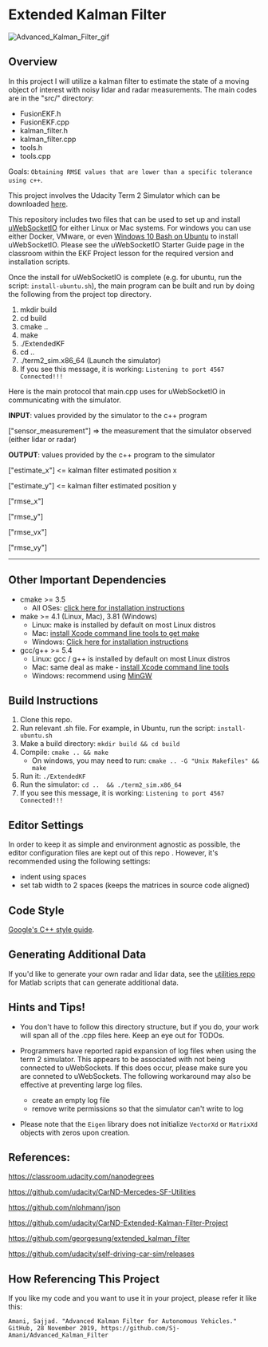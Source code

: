 # Extended Kalman Filter

![Advanced_Kalman_Filter_gif](results/Advanced_Kalman_Filter.gif)

## Overview
In this project I will utilize a kalman filter to estimate the state of a moving object of interest with noisy lidar and radar measurements. The main codes are in the "src/" directory:
* FusionEKF.h
* FusionEKF.cpp
* kalman_filter.h
* kalman_filter.cpp
* tools.h
* tools.cpp

Goals: `Obtaining RMSE values that are lower than a specific tolerance using c++`.

This project involves the Udacity Term 2 Simulator which can be downloaded [here](https://github.com/udacity/self-driving-car-sim/releases).

This repository includes two files that can be used to set up and install [uWebSocketIO](https://github.com/uWebSockets/uWebSockets) for either Linux or Mac systems. For windows you can use either Docker, VMware, or even [Windows 10 Bash on Ubuntu](https://www.howtogeek.com/249966/how-to-install-and-use-the-linux-bash-shell-on-windows-10/) to install uWebSocketIO. Please see the uWebSocketIO Starter Guide page in the classroom within the EKF Project lesson for the required version and installation scripts.

Once the install for uWebSocketIO is complete (e.g. for ubuntu, run the script: `install-ubuntu.sh`), the main program can be built and run by doing the following from the project top directory.

1. mkdir build
2. cd build
3. cmake ..
4. make
5. ./ExtendedKF
6. cd ..
7. ./term2_sim.x86_64 (Launch the simulator)
8. If you see this message, it is working: `Listening to port 4567 Connected!!!`

Here is the main protocol that main.cpp uses for uWebSocketIO in communicating with the simulator.


**INPUT**: values provided by the simulator to the c++ program

["sensor_measurement"] => the measurement that the simulator observed (either lidar or radar)


**OUTPUT**: values provided by the c++ program to the simulator

["estimate_x"] <= kalman filter estimated position x

["estimate_y"] <= kalman filter estimated position y

["rmse_x"]

["rmse_y"]

["rmse_vx"]

["rmse_vy"]

---

## Other Important Dependencies

* cmake >= 3.5
  * All OSes: [click here for installation instructions](https://cmake.org/install/)
* make >= 4.1 (Linux, Mac), 3.81 (Windows)
  * Linux: make is installed by default on most Linux distros
  * Mac: [install Xcode command line tools to get make](https://developer.apple.com/xcode/features/)
  * Windows: [Click here for installation instructions](http://gnuwin32.sourceforge.net/packages/make.htm)
* gcc/g++ >= 5.4
  * Linux: gcc / g++ is installed by default on most Linux distros
  * Mac: same deal as make - [install Xcode command line tools](https://developer.apple.com/xcode/features/)
  * Windows: recommend using [MinGW](http://www.mingw.org/)

## Build Instructions

1. Clone this repo.
2. Run relevant .sh file. For example, in Ubuntu, run the script: `install-ubuntu.sh`
3. Make a build directory: `mkdir build && cd build`
4. Compile: `cmake .. && make` 
   * On windows, you may need to run: `cmake .. -G "Unix Makefiles" && make`
5. Run it: `./ExtendedKF `
6. Run the simulator: `cd ..  && ./term2_sim.x86_64`
7. If you see this message, it is working: `Listening to port 4567 Connected!!!`

## Editor Settings

In order to keep it as simple and environment agnostic as possible, the editor configuration files are kept out of this repo . However, it's recommended using the following settings:

* indent using spaces
* set tab width to 2 spaces (keeps the matrices in source code aligned)

## Code Style

[Google's C++ style guide](https://google.github.io/styleguide/cppguide.html).

## Generating Additional Data

If you'd like to generate your own radar and lidar data, see the
[utilities repo](https://github.com/udacity/CarND-Mercedes-SF-Utilities) for
Matlab scripts that can generate additional data.

## Hints and Tips!

* You don't have to follow this directory structure, but if you do, your work
  will span all of the .cpp files here. Keep an eye out for TODOs.
* Programmers have reported rapid expansion of log files when using the term 2 simulator.  This appears to be associated with not being connected to uWebSockets.  If this does occur,  please make sure you are conneted to uWebSockets. The following workaround may also be effective at preventing large log files.

    + create an empty log file
    + remove write permissions so that the simulator can't write to log
 * Please note that the ```Eigen``` library does not initialize ```VectorXd``` or ```MatrixXd``` objects with zeros upon creation.


References:
---
https://classroom.udacity.com/nanodegrees

https://github.com/udacity/CarND-Mercedes-SF-Utilities

https://github.com/nlohmann/json

https://github.com/udacity/CarND-Extended-Kalman-Filter-Project

https://github.com/georgesung/extended_kalman_filter

https://github.com/udacity/self-driving-car-sim/releases

How Referencing This Project
---
If you like my code and you want to use it in your project, please refer it like this:

`Amani, Sajjad. "Advanced Kalman Filter for Autonomous Vehicles." GitHub, 28 November 2019, https://github.com/Sj-Amani/Advanced_Kalman_Filter`

